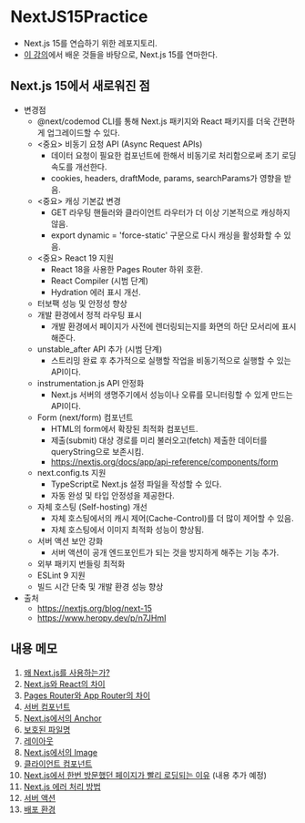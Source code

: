 # NextJS15Practice
- Next.js 15를 연습하기 위한 레포지토리.
- [이 강의](https://www.udemy.com/course/nextjs-react-incl-two-paths/?srsltid=AfmBOorE4VmZw9jYvO_4-tKIa8KfsU0MVrhglq49uX-fXsiFXKmGHSMz)에서 배운 것들을 바탕으로, Next.js 15를 연마한다.

## Next.js 15에서 새로워진 점
- 변경점
  - @next/codemod CLI를 통해 Next.js 패키지와 React 패키지를 더욱 간편하게 업그레이드할 수 있다.
  - <중요> 비동기 요청 API (Async Request APIs)
    - 데이터 요청이 필요한 컴포넌트에 한해서 비동기로 처리함으로써 초기 로딩 속도를 개선한다.
    - cookies, headers, draftMode, params, searchParams가 영향을 받음.
  - <중요> 캐싱 기본값 변경
    - GET 라우팅 핸들러와 클라이언트 라우터가 더 이상 기본적으로 캐싱하지 않음.
    - export dynamic = 'force-static' 구문으로 다시 캐싱을 활성화할 수 있음.
  - <중요> React 19 지원
    - React 18을 사용한 Pages Router 하위 호환.
    - React Compiler (시범 단계)
    - Hydration 에러 표시 개선.
  - 터보팩 성능 및 안정성 향상
  - 개발 환경에서 정적 라우팅 표시
    - 개발 환경에서 페이지가 사전에 렌더링되는지를 화면의 하단 모서리에 표시해준다.
  - unstable_after API 추가 (시범 단계)
    - 스트리밍 완료 후 추가적으로 실행할 작업을 비동기적으로 실행할 수 있는 API이다.
  - instrumentation.js API 안정화
    - Next.js 서버의 생명주기에서 성능이나 오류를 모니터링할 수 있게 만드는 API이다.
  - Form (next/form) 컴포넌트
    - HTML의 form에서 확장된 최적화 컴포넌트.
    - 제출(submit) 대상 경로를 미리 불러오고(fetch) 제출한 데이터를 queryString으로 보존시킴.
    - https://nextjs.org/docs/app/api-reference/components/form
  - next.config.ts 지원
    - TypeScript로 Next.js 설정 파일을 작성할 수 있다.
    - 자동 완성 및 타입 안정성을 제공한다.
  - 자체 호스팅 (Self-hosting) 개선
    - 자체 호스팅에서의 캐시 제어(Cache-Control)를 더 많이 제어할 수 있음.
    - 자체 호스팅에서 이미지 최적화 성능이 향상됨.
  - 서버 액션 보안 강화
    - 서버 액션이 공개 엔드포인트가 되는 것을 방지하게 해주는 기능 추가.
  - 외부 패키지 번들링 최적화
  - ESLint 9 지원
  - 빌드 시간 단축 및 개발 환경 성능 향상
- 출처
  - https://nextjs.org/blog/next-15
  - https://www.heropy.dev/p/n7JHmI

## 내용 메모
1. [왜 Next.js를 사용하는가?](https://github.com/kuman514/nextjs15practice/blob/main/memo/1%20-%20why%20nextjs.md)
2. [Next.js와 React의 차이](https://github.com/kuman514/nextjs15practice/blob/main/memo/2%20-%20nextjs%20vs%20react.md)
3. [Pages Router와 App Router의 차이](https://github.com/kuman514/nextjs15practice/blob/main/memo/3%20-%20pages%20router%20vs%20app%20router.md)
4. [서버 컴포넌트](https://github.com/kuman514/nextjs15practice/blob/main/memo/4%20-%20server%20component.md)
5. [Next.js에서의 Anchor](https://github.com/kuman514/nextjs15practice/blob/main/memo/5%20-%20anchor%20in%20nextjs.md)
6. [보호된 파일명](https://github.com/kuman514/nextjs15practice/blob/main/memo/6%20-%20protected%20file%20names.md)
7. [레이아웃](https://github.com/kuman514/nextjs15practice/blob/main/memo/7%20-%20layout.md)
8. [Next.js에서의 Image](https://github.com/kuman514/nextjs15practice/blob/main/memo/8%20-%20image%20in%20nextjs.md)
9. [클라이언트 컴포넌트](https://github.com/kuman514/nextjs15practice/blob/main/memo/9%20-%20client%20component.md)
10. [Next.js에서 한번 방문했던 페이지가 빨리 로딩되는 이유](https://github.com/kuman514/nextjs15practice/blob/main/memo/10%20-%20why%20visited%20nextjs%20page%20loads%20way%20faster.md) (내용 추가 예정)
11. [Next.js 에러 처리 방법](https://github.com/kuman514/nextjs15practice/blob/main/memo/11%20-%20how%20to%20handle%20an%20error.md)
12. [서버 액션](https://github.com/kuman514/nextjs15practice/blob/main/memo/12%20-%20server%20action.md)
13. [배포 환경](https://github.com/kuman514/nextjs15practice/blob/main/memo/13%20-%20production%20environment.md)
